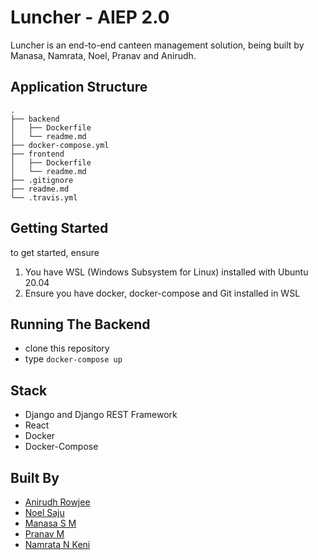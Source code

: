# Luncher - AIEP 2.0

Luncher is an end-to-end canteen management solution, being built by Manasa, Namrata, Noel, Pranav and Anirudh.

## Application Structure

```
.
├── backend
│   ├── Dockerfile
│   └── readme.md
├── docker-compose.yml
├── frontend
│   ├── Dockerfile
│   └── readme.md
├── .gitignore
├── readme.md
└── .travis.yml
```

## Getting Started
to get started, ensure
1. You have WSL (Windows Subsystem for Linux) installed with Ubuntu 20.04
2. Ensure you have docker, docker-compose and Git installed in WSL

## Running The Backend
* clone this repository
* type `docker-compose up`



## Stack
* Django and Django REST Framework
* React
* Docker
* Docker-Compose

## Built By
* [Anirudh Rowjee](https://www.github.com/anirudhRowjee)
* [Noel Saju](https://www.github.com/Noel-jediknight)
* [Manasa S M](https://github.com/manasa-sm)
* [Pranav M](https://github.com/pranav1st)
* [Namrata N Keni](https://github.com/keni14)
